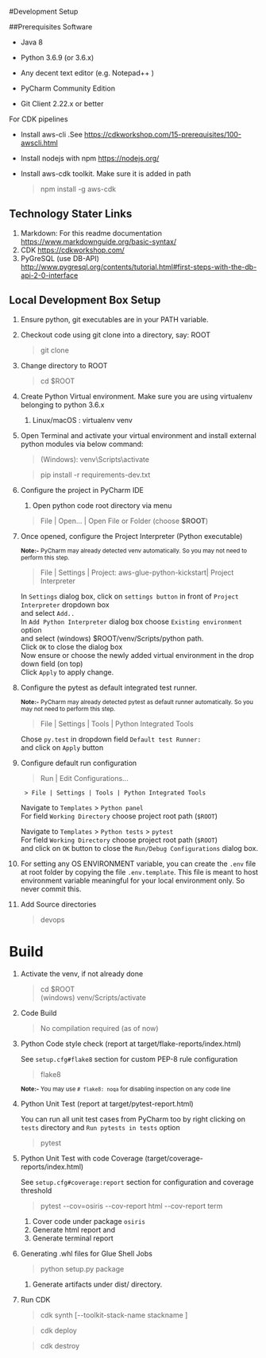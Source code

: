 #Development Setup

##Prerequisites Software
* Java 8
* Python 3.6.9 (or 3.6.x)

* Any decent text editor (e.g. Notepad++ )
* PyCharm Community Edition
* Git Client 2.22.x or better

For CDK pipelines
* Install aws-cli .See https://cdkworkshop.com/15-prerequisites/100-awscli.html
* Install nodejs with npm https://nodejs.org/
* Install aws-cdk toolkit. Make sure it is added in path
    
    > npm install -g aws-cdk

## Technology Stater Links
1. Markdown: For this readme documentation
   https://www.markdownguide.org/basic-syntax/
1. CDK
   https://cdkworkshop.com/ 
1. PyGreSQL  (use DB-API)
   http://www.pygresql.org/contents/tutorial.html#first-steps-with-the-db-api-2-0-interface

## Local Development Box Setup
1. Ensure python, git executables are in your PATH variable.
1. Checkout code using git clone into a directory, say: ROOT
    > git clone <git-repo-path>
1. Change directory to ROOT
    > cd $ROOT

1. Create Python Virtual environment. Make sure you are using virtualenv belonging to python 3.6.x
    1. Linux/macOS  : virtualenv venv
1. Open Terminal and activate your virtual environment and install external python modules via below command:
    >(Windows): venv\Scripts\activate
    
    >pip install -r requirements-dev.txt

1. Configure the project in PyCharm IDE
    1. Open python code root directory via menu 
    > File | Open... | Open File or Folder (choose **$ROOT**) 

1. Once opened, configure the Project Interpreter (Python executable)
    
    <sub>**Note:-** PyCharm may already detected venv automatically. So you may not need to perform this step.</sub>
    > File | Settings | Project: aws-glue-python-kickstart| Project Interpreter
    
    In `Settings` dialog box, click on `settings button` in front of `Project Interpreter` dropdown box <br/> 
    and select `Add..` <br/>
    In `Add Python Interpreter` dialog box choose `Existing environment` option<br/> 
    and select (windows) $ROOT/venv/Scripts/python path.<br/>
    Click `OK` to close the dialog box <br/>
    Now ensure or choose the newly added virtual environment in the drop down field (on top) <br/>
    Click `Apply` to apply change.<br/>

1. Configure the pytest as default integrated test runner.
    
    <sub>**Note:-** PyCharm may already detected pytest as default runner automatically. So you may not need to
    perform this step.</sub>
    > File | Settings | Tools | Python Integrated Tools

    Chose `py.test` in dropdown field `Default test Runner:` <br/>
    and click on `Apply` button
1. Configure default run configuration
    > Run | Edit Configurations...
    
        > File | Settings | Tools | Python Integrated Tools

    Navigate to `Templates` > `Python panel` <br/>
    For field `Working Directory` choose project root path (`$ROOT`) <br/>
    
    Navigate to `Templates` > `Python tests` > `pytest` <br/>
    For field `Working Directory` choose project root path (`$ROOT`) <br/>
    and click on `OK` button to close the `Run/Debug Configurations` dialog box.
1. For setting any OS ENVIRONMENT variable, you can create the `.env` file at root folder by copying the file 
    `.env.template`. This file is meant to host environment variable meaningful for your local environment only. So 
    never commit this.
1. Add Source directories

    > devops

# Build
1. Activate the venv, if not already done
    > cd $ROOT<br/>
    (windows) venv/Scripts/activate
1. Code Build
    > No compilation required (as of now)
1. Python Code style check (report at target/flake-reports/index.html)
    
    See `setup.cfg#flake8` section for custom PEP-8 rule configuration 
    > flake8 
    
    <sub>**Note:-** You may use `# flake8: noqa` for disabling inspection on any code line</sub> 
1. Python Unit Test (report at target/pytest-report.html)

    You can run all unit test cases from PyCharm too by right clicking on `tests` directory and `Run pytests in tests`
     option
    > pytest
1. Python Unit Test with code Coverage (target/coverage-reports/index.html)
    
    See `setup.cfg#coverage:report` section for configuration and coverage threshold 
    > pytest --cov=osiris --cov-report html --cov-report term
    
    1. Cover code under package `osiris`
    1. Generate html report and
    1. Generate terminal report
1. Generating .whl files for Glue Shell Jobs
    > python setup.py package
    
    1. Generate artifacts under dist/ directory.
1. Run CDK
    > cdk synth \[--toolkit-stack-name stackname \]
    
    > cdk deploy
    
    > cdk destroy
